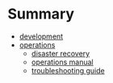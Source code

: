 # Summary

- [development]()
- [operations]()
  - [disaster recovery](operations/disaster-recovery.md)
  - [operations manual](operations/operations-manual.md)
  - [troubleshooting guide](operations/troubleshooting-guide.md)